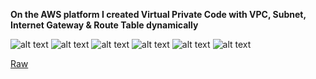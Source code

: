 **On the AWS platform I created Virtual Private Code with VPC, Subnet, Internet Gateway & Route Table dynamically**

![alt text](https://github.com/Viktor-Stojkov/AWS-Cloud-Homeworks-IWConnect/blob/main/04.%20Homework/VPC%2C%20Subnet%2C%20Internet%20Gate%2C%20Route%20Table.png?raw=true)
![alt text](https://github.com/Viktor-Stojkov/AWS-Cloud-Homeworks-IWConnect/blob/main/04.%20Homework/01.%20VPC.png?raw=true)
![alt text](https://github.com/Viktor-Stojkov/AWS-Cloud-Homeworks-IWConnect/blob/main/04.%20Homework/02.%20Subnet.png?raw=true)
![alt text](https://github.com/Viktor-Stojkov/AWS-Cloud-Homeworks-IWConnect/blob/main/04.%20Homework/03.%20Internet%20Gateway.png?raw=true)
![alt text](https://github.com/Viktor-Stojkov/AWS-Cloud-Homeworks-IWConnect/blob/main/04.%20Homework/04.%20Route%20Table.png?raw=true)
![alt text](https://github.com/Viktor-Stojkov/AWS-Cloud-Homeworks-IWConnect/blob/main/04.%20Homework/05.%20CloudFormation.png?raw=true)

<a href="https://raw.githubusercontent.com/Viktor-Stojkov/AWS-Cloud-Homeworks-IWConnect/main/04.%20Homework/vpc.yml" data-view-component="true">Raw</a>
